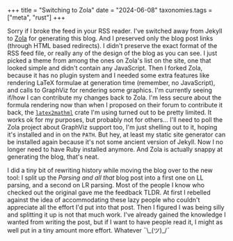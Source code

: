 +++
title = "Switching to Zola"
date = "2024-06-08"
taxonomies.tags = ["meta", "rust"]
+++

Sorry if I broke the feed in your RSS reader. I've switched away from Jekyll to [Zola](https://www.getzola.org/) for generating this blog. And I preserved only the blog post links (through HTML based redirects). I didn't preserve the exact format of the RSS feed file, or really any of the design of the blog as you can see. I just picked a theme from among the ones on Zola's list on the site, one that looked simple and didn't contain any JavaScript. Then I forked Zola, because it has no plugin system and I needed some extra features like rendering LaTeX formulae at generation time (remember, no JavaScript), and calls to GraphViz for rendering some graphics. I'm currently seeing if/how I can contribute my changes back to Zola. I'm less secure about the formula rendering now than when I proposed on their forum to contribute it back, the [`latex2mathml`](https://crates.io/crates/latex2mathml) crate I'm using turned out to be pretty limited. It works ok for my purposes, but probably not for others... I'll need to poll the Zola project about GraphViz support too, I'm just shelling out to it, hoping it's installed and in on the `PATH`. But hey, at least my static site generator can be installed again because it's not some ancient version of Jekyll. Now I no longer need to have Ruby installed anymore. And Zola is actually snappy at generating the blog, that's neat.

I did a tiny bit of rewriting history while moving the blog over to the new tool: I split up the _Parsing and all that_ blog post into a first one on LL parsing, and a second on LR parsing. Most of the people I know who checked out the original gave me the feedback TLDR. At first I rebelled against the idea of accommodating these lazy people who couldn't appreciate all the effort I'd put into that post. Then I figured I was being silly and splitting it up is not that much work. I've already gained the knowledge I wanted from writing the post, but if I want to have people read it, I might as well put in a tiny amount more effort. Whatever ¯\\\_(ツ)\_/¯